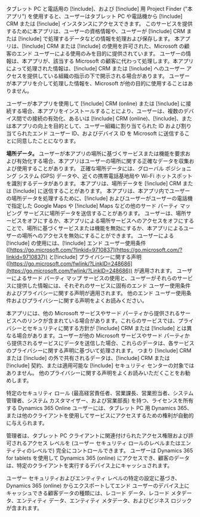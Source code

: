 タブレット PC と電話用の [!include[](../includes/pn-dynamics-crm.md)]、および [!include[](../includes/pn-project-finder-dyn-365.md)] 用 Project Finder ("本アプリ") を使用すると、ユーザーはタブレット PC や電話機から [!include[](../includes/pn-microsoft-dynamics.md)] CRM または [!include[](../includes/pn-dynamics-crm.md)] インスタンスにアクセスできます。 このサービスを提供するために本アプリは、ユーザーの資格情報や、ユーザーが [!include[](../includes/pn-microsoft-dynamics.md)] CRM または [!include[](../includes/pn-dynamics-crm.md)] で処理するデータなどの情報を処理および保存します。 本アプリは、[!include[](../includes/pn-microsoft-dynamics.md)] CRM または [!include[](../includes/pn-dynamics-crm.md)] の使用を許可された、Microsoft の顧客のエンド ユーザーによる使用のみを目的に提供されています。 ユーザーの情報は、本アプリが、該当する Microsoft の顧客に代わって処理します。本アプリによって処理された情報は、[!include[](../includes/pn-microsoft-dynamics.md)] CRM または [!include[](../includes/pn-dynamics-crm.md)] へのユーザー アクセスを提供している組織の指示の下で開示される場合があります。 ユーザーが本アプリを介して処理した情報を、Microsoft が他の目的に使用することはありません。  

ユーザーが本アプリを使用して [!include[](../includes/pn-microsoft-dynamics.md)] CRM (online) または [!include[](../includes/pn-crm-online.md)] に接続する場合、本アプリをインストールすることにより、ユーザーは、複数のデバイス間での接続の有効化、あるいは [!include[](../includes/pn-microsoft-dynamics.md)] CRM (online)、[!include[](../includes/pn-crm-online.md)]、または本アプリの向上を目的として、ユーザー組織に割り当てられた ID および割り当てられたエンド ユーザー ID、およびデバイス ID を Microsoft に送信することに同意したことになります。  

**場所データ。** ユーザーが本アプリの場所に基づくサービスまたは機能を要求および有効化する場合、本アプリはユーザーの場所に関する正確なデータを収集および使用することがあります。 正確な場所データには、グローバル ポジショニング システム (GPS) データや、近くの携帯電話基地局や Wi-Fi ホットスポットを識別するデータがあります。 本アプリは、場所データを [!include[](../includes/pn-microsoft-dynamics.md)] CRM または [!include[](../includes/pn-dynamics-crm.md)] に送信することがあります。 本アプリは、本アプリ内でユーザーの場所データを処理するために、[!include[](../includes/pn-bing-maps.md)] およびユーザーがユーザーの電話機で指定した Google Maps や [!include[](../includes/tn-apple.md)] Maps などの他のサード パーティ マッピング サービスに場所データを送信することがあります。 ユーザーは、場所サービスをオフにするか、本アプリによる場所サービスへのアクセスをオフにすることで、場所に基づくサービスまたは機能を無効にするか、本アプリによるユーザーの場所へのアクセスを無効にすることができます。 ユーザーによる [!include[](../includes/pn-bing-maps.md)] の使用には、[!include[](../includes/pn-bing-maps.md)] エンド ユーザー使用条件 ([https://go.microsoft.com/?linkid=9710837](https://go.microsoft.com/?linkid=9710837)) と[!include[](../includes/pn-bing-maps.md)] プライバシーに関する声明 ([https://go.microsoft.com/fwlink/?LinkID=248686](https://go.microsoft.com/fwlink/?LinkID=248686)) が適用されます。 ユーザーによるサード パーティ マップ サービスの使用と、ユーザーがそれらのサービスに提供した情報には、それぞれのサービスに固有のエンド ユーザー使用条件およびプライバシーに関する声明が適用されます。 他のエンド ユーザー使用条件およびプライバシーに関する声明をよくお読みください。

本アプリには、他の Microsoft サービスやサード パーティから提供されるサービスへのリンクが含まれている場合があります。これらのサービスでは、プライバシーとセキュリティに関する方針が [!include[](../includes/pn-microsoft-dynamics.md)] CRM または [!include[](../includes/pn-dynamics-crm.md)] とは異なる場合があります。ユーザーが他の Microsoft サービスやサード パーティから提供されるサービスにデータを送信した場合、これらのデータは、各サービスのプライバシーに関する声明に基づいて処理されます。 つまり [!include[](../includes/pn-microsoft-dynamics.md)] CRM または [!include[](../includes/pn-dynamics-crm.md)] の外で共有されるデータは、[!include[](../includes/pn-microsoft-dynamics.md)] CRM または [!include[](../includes/pn-dynamics-crm.md)] 契約、または適用可能な [!include[](../includes/pn-microsoft-dynamics.md)] セキュリティ センターの対象ではありません。 他のプライバシーに関する声明をよくお読みいただくことをお勧めします。

特定のセキュリティ ロール (最高経営責任者、営業課長、営業担当者、システム管理者、システム カスタマイザー、および営業部長) を持つ、ライセンスを所有する Dynamics 365 Online ユーザーには、タブレット PC 用 Dynamics 365、または他のクライアントを使用してサービスにアクセスするための権利が自動的に与えられます。  
  
管理者は、タブレット PC クライアントに関連付けられたアクセス権限および許可されるアクセス レベルを (ユーザー セキュリティ ロールのレベルまたはエンティティのレベルで) 完全にコントロールできます。 ユーザーは Dynamics 365 for tablets を使用して Dynamics 365 (online) にアクセスでき、顧客のデータは、特定のクライアントを実行するデバイス上にキャッシュされます。  
  
ユーザー セキュリティおよびエンティティ レベルの特定の設定に基づき、Dynamics 365 (online) からエクスポートしてエンド ユーザーのデバイス上にキャッシュできる顧客データの種類には、レコード データ、レコード メタデータ、エンティティ データ、エンティティ メタデータ、およびビジネス ロジックが含まれます。
